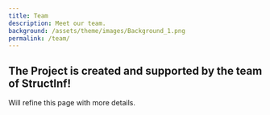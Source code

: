 ```yaml
---
title: Team
description: Meet our team.
background: /assets/theme/images/Background_1.png
permalink: /team/
---
```




## The Project is created and supported by the team of StructInf!

Will refine this page with more details.
